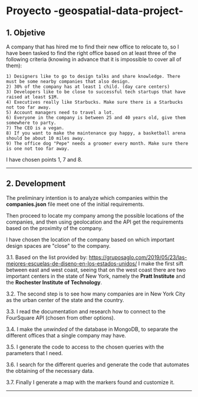 # Proyecto -geospatial-data-project-

## 1. Objetive

A company that has hired me to find their new office to relocate to, so I have been tasked to find the right office based on at least three of the following criteria (knowing in advance that it is impossible to cover all of them):

    1) Designers like to go to design talks and share knowledge. There must be some nearby companies that also design.
    2) 30% of the company has at least 1 child. (day care centers)
    3) Developers like to be close to successful tech startups that have raised at least $1M.
    4) Executives really like Starbucks. Make sure there is a Starbucks not too far away.
    5) Account managers need to travel a lot.
    6) Everyone in the company is between 25 and 40 years old, give them somewhere to party.
    7) The CEO is a vegan.
    8) If you want to make the maintenance guy happy, a basketball arena should be about 10 miles away.
    9) The office dog "Pepe" needs a groomer every month. Make sure there is one not too far away.

I have chosen points 1, 7 and 8.

------


## 2. Development

The preliminary intention is to analyze which companies within the **companies.json** file meet one of the initial requirements.

Then proceed to locate my company among the possible locations of the companies, and then using geolocation and the API get the requirements based on the proximity of the company.


I have chosen the location of the company based on which important design spaces are "close" to the company.

3.1. Based on the list provided by: https://gruposaglo.com/2019/05/23/las-mejores-escuelas-de-diseno-en-los-estados-unidos/ I make the first sift between east and west coast, seeing that on the west coast there are two important centers in the state of New York, namely the **Pratt Institute** and the **Rochester Institute of Technology**.

3.2. The second step is to see how many companies are in New York City as the urban center of the state and the country.

3.3. I read the documentation and research how to connect to the FourSquare API (chosen from other options).

3.4. I make the *unwinded* of the database in MongoDB, to separate the different offices that a single company may have.

3.5. I generate the code to access to the chosen queries with the parameters that I need.

3.6. I search for the different queries and generate the code that automates the obtaining of the necessary data.

3.7. Finally I generate a map with the markers found and customize it.

---